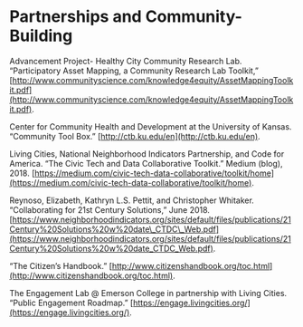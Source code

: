 # Partnerships and Community-Building

Advancement Project- Healthy City Community Research Lab. “Participatory Asset Mapping, a Community Research Lab Toolkit,”  [http://www.communityscience.com/knowledge4equity/AssetMappingToolkit.pdf](http://www.communityscience.com/knowledge4equity/AssetMappingToolkit.pdf).

Center for Community Health and Development at the University of Kansas. “Community Tool Box.” [http://ctb.ku.edu/en](http://ctb.ku.edu/en).

Living Cities, National Neighborhood Indicators Partnership, and Code for America. “The Civic Tech and Data Collaborative Toolkit.” Medium \(blog\), 2018. [https://medium.com/civic-tech-data-collaborative/toolkit/home](https://medium.com/civic-tech-data-collaborative/toolkit/home).

Reynoso, Elizabeth, Kathryn L.S. Pettit, and Christopher Whitaker. “Collaborating for 21st Century Solutions,” June 2018. [https://www.neighborhoodindicators.org/sites/default/files/publications/21Century%20Solutions%20w%20date\_CTDC\_Web.pdf](https://www.neighborhoodindicators.org/sites/default/files/publications/21Century%20Solutions%20w%20date_CTDC_Web.pdf).

“The Citizen’s Handbook.” [http://www.citizenshandbook.org/toc.html](http://www.citizenshandbook.org/toc.html).

The Engagement Lab @ Emerson College in partnership with Living Cities. “Public Engagement Roadmap.” [https://engage.livingcities.org/](https://engage.livingcities.org/).

